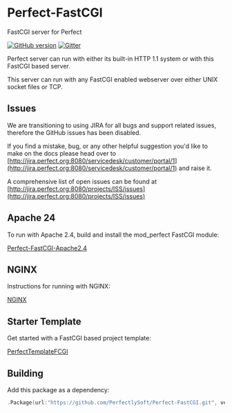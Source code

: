 # Perfect-FastCGI
FastCGI server for Perfect

[![GitHub version](https://badge.fury.io/gh/PerfectlySoft%2FPerfect-FastCGI.svg)](https://badge.fury.io/gh/PerfectlySoft%2FPerfect-FastCGI) 
[![Gitter](https://badges.gitter.im/PerfectlySoft/PerfectDocs.svg)](https://gitter.im/PerfectlySoft/PerfectDocs?utm_source=badge&utm_medium=badge&utm_campaign=pr-badge)

Perfect server can run with either its built-in HTTP 1.1 system or with this FastCGI based server.

This server can run with any FastCGI enabled webserver over either UNIX socket files or TCP.

## Issues

We are transitioning to using JIRA for all bugs and support related issues, therefore the GitHub issues has been disabled.

If you find a mistake, bug, or any other helpful suggestion you'd like to make on the docs please head over to [http://jira.perfect.org:8080/servicedesk/customer/portal/1](http://jira.perfect.org:8080/servicedesk/customer/portal/1) and raise it.

A comprehensive list of open issues can be found at [http://jira.perfect.org:8080/projects/ISS/issues](http://jira.perfect.org:8080/projects/ISS/issues)


## Apache 24
To run with Apache 2.4, build and install the mod_perfect FastCGI module:

[Perfect-FastCGI-Apache2.4](https://github.com/PerfectlySoft/Perfect-FastCGI-Apache2.4)

## NGINX
Instructions for running with NGINX:

[NGINX](https://github.com/PerfectlySoft/Perfect/wiki/NGINX)

## Starter Template
Get started with a FastCGI based project template:

[PerfectTemplateFCGI](https://github.com/PerfectlySoft/PerfectTemplateFCGI)

## Building

Add this package as a dependency:

```swift
.Package(url:"https://github.com/PerfectlySoft/Perfect-FastCGI.git", versions: Version(0,0,0)..<Version(10,0,0))
```
